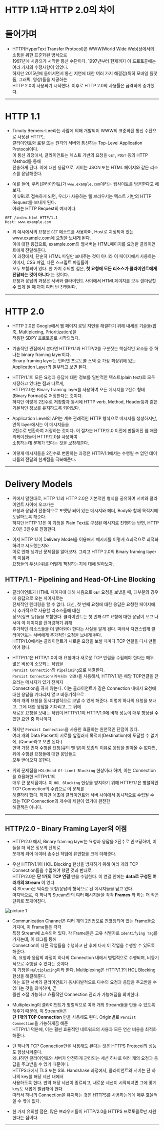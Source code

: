 # HTTP 1.1과 HTTP 2.0의 차이

# 들어가며

- HTTP(HyperText Transfer Protocol)은 WWW(World Wide Web)상에서의 소통을 위한 표준화된 방식으로  
  1997년에 사용되기 시작한 통신 수단이다. 1997년부터 현재까지 이 프로토콜에는 여라 가지의 수정사항이 있었다.  
  하지만 2015년에 들어서면서 통신 지연에 대한 여러 가지 해결점(특히 모바일 플랫폼, 그래픽, 영상)들을 제공하는  
  HTTP 2.0이 사용되기 시작했다. 이후로 HTTP 2.0의 사용률은 급격하게 증가했다.

<hr/>

# HTTP 1.1

- Timoty Berners-Lee라는 사람에 의해 개발되어 WWW의 표준화된 통신 수단으로 사용된 HTTP는  
  클라이언트와 로컬 또는 원격의 서버와 통신하는 Top-Level Application Protocol이다.  
  이 통신 과정에서, 클라이언트는 텍스트 기반의 요청을 `GET`, `POST` 등의 HTTP Method를 통해  
  전송하게 된다. 이에 대한 응답으로, 서버는 JSON 또는 HTML 페이지와 같은 리소스를 읃답해준다.

- 예를 들어, 우리(클라이언트)가 `www.example.com`이라는 웹사이트를 방문한다고 해보자.  
  이 URL로 접속하게 되면, 우리가 사용하는 웹 브라우저는 텍스트 기반의 HTTP Request를 보내게 된다.  
  아래는 HTTP Request의 예시이다.

```
GET /index.html HTTP/1.1
Host: www.example.com
```

- 위 예시에서의 요청은 `GET` 메소드를 사용하며, Host로 지정되어 있는 www.example.com에 요청을 보내게 된다.  
  이에 대한 응답으로, example.com의 웹서버는 HTML페이지를 요청한 클라이언트에게 전달해준다.  
  이 과정에서, 단순히 HTML 파일만 보내주는 것이 아니라 이 페이지에서 사용하는 이미지, CSS 파일, 다른 스크립트 파일들이  
  모두 포함되어 있다. 한 가지 주의할 점은, **첫 요청에 모든 리소스가 클라이언트에게 전달되는 것이 아니다** 는 것이다.  
  요청과 응답의 과정은 서버와 클라이언트 사이에서 HTML페이지를 모두 렌더링할 수 있게 될 때 까지 여러 번 진행된다.

<hr/>

# HTTP 2.0

- HTTP 2.0은 Google에서 웹 페이지 로딩 지연을 해결하기 위해 내세운 기술들(압축, Multiplexing, Prioritization)을  
  적용한 SDPY 프로토콜로 시작되었다.

- 기술적인 관점에서 본다면 HTTP/1.1과 HTTP/2를 구분짓는 핵심적인 요소들 중 하나는 binary framing layer이다.  
  Binary framing layer는 인터넷 프로토콜 스택 중 가장 최상위에 있는 Application Layer의 일부라고 보면 된다.

- HTTP/1.1이 모든 요청과 응답에 대한 정보를 일반적인 텍스트(plain text)로 모두 저장하고 있다는 점과 다르게,  
  HTTP/2.0은 Binary framing layer를 사용하여 모든 메시지를 2진수 형태(Binary Format)로 저장한다는 것이다.  
  하지만 이렇게 2진수로 저장함과 동시에 HTTP verb, Method, Header등과 같은 기본적인 정보를 유지하도록 되어있다.

- Application Level의 API는 계속 관례적인 HTTP 형식으로 메시지를 생성하지만, 안쪽 layer에서는 이 메시지들을  
  2진수로 변환하여 저장하는 것이다. 이 절차는 HTTP/2.0 이전에 만들어진 웹 애플리케이션들이 HTTP/2.0을 사용하여  
  소통하는데 문제가 없다는 것을 보장해준다.

- 이렇게 메시지들을 2진수로 변환하는 과정은 HTTP/1.1에서는 수행될 수 없던 데이터들의 전달의 한계점을 극복해준다.

<hr/>

# Delivery Models

- 위에서 말한대로, HTTP 1.1과 HTTP 2.0은 기본적인 형식을 공유하여 서버와 클라이언트 사이에 오고가는  
  요청과 응답이 전통적으로 포맷팅 되어 있는 메시지와 헤더, Body와 함께 목적지에 도달하도록 해준다.  
  하지만 HTTP 1.1은 이 과정을 Plain Text로 구성된 메시지로 진행하는 반면, HTTP 2.0은 2진수로 진행한다.

- 이제 HTTP 1.1이 Delivery Model을 이용해서 메시지를 어떻게 효과적으로 최적화하려고 시도했는지와  
  이로 인해 생겨난 문제점을 알아보자. 그리고 HTTP 2.0의 Binary framing layer의 이점과  
  요청들의 우선순위를 어떻게 책정하는지에 대해 알아보자.

<h2>HTTP/1.1 - Pipelining and Head-Of-Line Blocking</h2>

- 클라이언트가 HTML 페이지에 대해 처음으로 `GET` 요청을 보냈을 때, 대부분의 경우에 응답으로 오는 페이지로는  
  전체적인 렌더링을 할 수 없다. 대신, 첫 번째 요청에 대한 응답은 요청한 페이지에서 추가적으로 사용할 리소스들에 대한  
  정보(링크 등)들을 포함한다. 클라이언트는 첫 번째 `GET` 요청에 대한 응답이 오고 나서야 이 페이지를 렌더링하기 위해  
  추가적인 리소스들을 더 받아와야 한다는 사실을 알게 된다. 따라서 자연스럽게 클라이언트는 서버에게 추가적인 요청을 보내게 된다.  
  HTTP/1.0에서는 클라이언트가 새로운 요청을 보낼 때마다 TCP 연걸을 다시 만들어야 했다.

- HTTP/1.1은 HTTP/1.0이 매 요청마다 새로운 TCP 연결을 수립해야 한다는 매우 많은 비용이 소모되는 작업을  
  `Persist Connection`와 `Pipelining`으로 해결한다.  
  `Persist Connection(계속되는 연결)`을 사용해서, HTTP/1.1은 해당 TCP연결을 닫으라는 메시지가 있기 전까지  
  Connection을 끊지 않는다. 이는 클라이언트가 같은 Connection 내에서 요청에 대한 응답을 기다리지 않고 비동기적으로  
  여러 개의 요청을 동시다발적으로 보낼 수 있게 해준다. 이렇게 하나의 요청을 보내고, 그에 대한 응답을 기다리고, 그 뒤에  
  새로운 요청을 보내는 작업이 HTTP/1.1이 HTTP/1.0에 비해 성능이 매우 향상될 수 있던 요인 중 하나이다.

- 하지만 `Persist Connection`을 사용한 효율화는 원천적인 단점이 있다.  
  여러 개의 Data Packet이 서로를 앞질러서 목적지(Destination)에 도달할 수 없기에, (Queue라고 보면 된다.)  
  만약 가장 먼저 수행된 요청(큐의 맨 앞)이 모종의 이유로 응답을 받아올 수 없다면, 뒤에 수행된 요청들에 대한 응답들도  
  모두 받아오지 못한다.

- 위의 문제점을 `HOL(Head-Of-Line) Blocking` 현상이라 하며, 이는 Connection을 효율화한 HTTP/1.1의  
  매우 큰 문제점이다. 이 `HOL Blocking` 현상을 방지하기 위해 HTTP/1.1은 병렬적인 TCP Connection의 수립으로 이 문제를  
  해결하려 했다. 하지만 애초에 클라이언트와 서버 사이에서 동시적으로 수립될 수 있는 TCP Connection의 개수에 제한이 있기에 완전한  
  해결책은 아니다.

<hr/>

<h2>HTTP/2.0 - Binary Framing Layer의 이점</h2>

- HTTP/2.0 에서, Binary framing layer는 요청과 응답을 2진수로 인코딩하며, 이들을 더 작은 정보의 단위로  
  쪼개게 되어 데이터 송수신 작업에 유연함을 크게 더해준다.

* 우선 HTTP/1.1이 HOL Blocking 현상을 방지하기 위해 여러 개의 TCP Connection들을 수립해야 했던 것과 반대로,  
  HTTP/2.0은 **단 1개의 TCP 연결** 만을 수립한다. 이 연걸 안에는 **data로 구성된 여러개의 Stream** 이 있다.  
  각 Stream은 익숙한 요청/응답의 형식으로 된 메시지들을 담고 있다.  
  마지막으로, 각 하나의 Stream안의 여러 메시지들을 각각 **Frames** 라 하는 더 작은 단위로 쪼개어진다.

![picture 1](../images/a95bd214171a63466aa06dd324ebd3228163c2e6567a1c56c7cfb050a39bac8d.png)

- Communication Channel은 여러 개의 2진법으로 인코딩되어 있는 Frame들으 가지며, 이 Frame들은 각각  
  특정 Stream에 소속되어 있다. 각 Frame들은 고유 식별자로 `Identifying Tag`를 가지는데, 이 태그를 통해  
  Connection이 다른 작업들을 수행하고 난 후에 다시 이 작업을 수행할 수 있도록 해준다.  
  즉, 요청과 응답의 과정이 하나의 Connection 내에서 병렬적으로 수행되며, 비동기적으로 수행될 수 있다는 것이다.  
  이 과정을 `Multiplexing`이라 한다. Multiplexing은 HTTP/1.1의 HOL Blocking 현상을 해결해준다.  
  이는 또한 서버와 클라이언트가 동시다발적으로 다수의 요청과 응답을 주고받을 수 있다는 것을 의미하며, 곧  
  훨씬 조절 가능하고 효율적인 Connection 관리가 가능해짐을 의미한다.

- Multiplexing이 클라이언트가 병렬적으로 여러 개의 Stream들을 만들 수 있도록 해주기 때문에, 이 Stream들은  
  **단 1개의 TCP Connection** 만을 사용해도 된다. Origin별로 `Persist Connection`을 가능하게끔 해준  
  HTTP/1.1 덕분에, 이는 훨씬 효율적인 네트워크의 사용과 모든 연산 비용을 최적화해준다.

- 단 하나의 TCP Connection만을 사용해도 된다는 것은 HTTPS Protocol의 성능도 향상시켜준다.  
  왜냐하면 클라이언트와 서버가 안전하게 관리되는 세션 하나로 여러 개의 요청과 응답을 주고받을 수 있기 때문이다.  
  HTTPS내에서 TLS 또는 SSL Handshake 과정에서, 클라이언트와 서버는 단 하나의 key를 해당 세션 내에서  
  사용하도록 한다. 만약 해당 세션이 종료되고, 새로운 세션이 시작되녀면 그에 맞게 key도 새롭게 발급해야 한다.  
  따라서 하나의 Connection을 유지하는 것은 HTTPS를 사용하는데에 매우 효율적일 수 밖에 없다.

- 한 가지 유의할 점은, 많은 브라우저들이 HTTP/2.0을 HTTPS 프로토콜로만 지원한다는 점이다.

<hr/>
